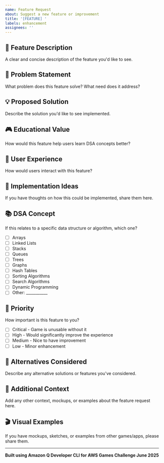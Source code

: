 ```yaml
---
name: Feature Request
about: Suggest a new feature or improvement
title: '[FEATURE] '
labels: enhancement
assignees: ''
---
```


## 🚀 Feature Description
A clear and concise description of the feature you'd like to see.

## 🎯 Problem Statement
What problem does this feature solve? What need does it address?

## 💡 Proposed Solution
Describe the solution you'd like to see implemented.

## 🎮 Educational Value
How would this feature help users learn DSA concepts better?

## 🎨 User Experience
How would users interact with this feature?

## 🔧 Implementation Ideas
If you have thoughts on how this could be implemented, share them here.

## 📚 DSA Concept
If this relates to a specific data structure or algorithm, which one?
- [ ] Arrays
- [ ] Linked Lists
- [ ] Stacks
- [ ] Queues
- [ ] Trees
- [ ] Graphs
- [ ] Hash Tables
- [ ] Sorting Algorithms
- [ ] Search Algorithms
- [ ] Dynamic Programming
- [ ] Other: ___________

## 🎯 Priority
How important is this feature to you?
- [ ] Critical - Game is unusable without it
- [ ] High - Would significantly improve the experience
- [ ] Medium - Nice to have improvement
- [ ] Low - Minor enhancement

## 🔄 Alternatives Considered
Describe any alternative solutions or features you've considered.

## 📝 Additional Context
Add any other context, mockups, or examples about the feature request here.

## 🎬 Visual Examples
If you have mockups, sketches, or examples from other games/apps, please share them.

---
**Built using Amazon Q Developer CLI for AWS Games Challenge June 2025**
